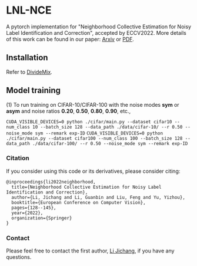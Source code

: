 # LNL-NCE
A pytorch implementation for "Neighborhood Collective Estimation for Noisy Label Identification and Correction", accepted by ECCV2022. More details of this work can be found in our paper: [Arxiv](https://arxiv.org/abs/2208.03207) or [PDF](https://www.ecva.net/papers/eccv_2022/papers_ECCV/papers/136840126.pdf).


## Installation

Refer to  [DivideMix](https://github.com/LiJunnan1992/DivideMix).

## Model training

(1) To run training on CIFAR-10/CIFAR-100 with the noise modes **sym** or **asym** and noise ratios **0.20**, **0.50**, **0.80**, **0.90**, etc.,

`CUDA_VISIBLE_DEVICES=0 python ./cifar/main.py --dataset cifar10 --num_class 10 --batch_size 128 --data_path ./data/cifar-10/ --r 0.50 --noise_mode sym --remark exp-ID`
`CUDA_VISIBLE_DEVICES=0 python ./cifar/main.py --dataset cifar100 --num_class 100 --batch_size 128 --data_path ./data/cifar-100/ --r 0.50 --noise_mode sym --remark exp-ID`


### Citation
If you consider using this code or its derivatives, please consider citing:

```
@inproceedings{li2022neighborhood,
  title={Neighborhood Collective Estimation for Noisy Label Identification and Correction},
  author={Li, Jichang and Li, Guanbin and Liu, Feng and Yu, Yizhou},
  booktitle={European Conference on Computer Vision},
  pages={128--145},
  year={2022},
  organization={Springer}
}
```
### Contact
Please feel free to contact the first author, [Li Jichang](https://lijichang.github.io/), if you have any questions.
